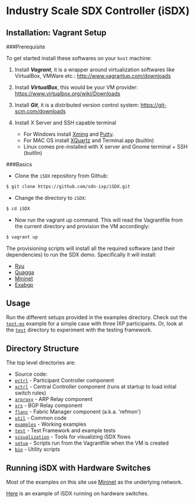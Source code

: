 # Industry Scale SDX Controller (iSDX)

## Installation: Vagrant Setup

###Prerequisite

To get started install these softwares on your ```host``` machine:

1. Install ***Vagrant***, it is a wrapper around virtualization softwares like VirtualBox, VMWare etc.: http://www.vagrantup.com/downloads

2. Install ***VirtualBox***, this would be your VM provider: https://www.virtualbox.org/wiki/Downloads

3. Install ***Git***, it is a distributed version control system: https://git-scm.com/downloads

4. Install X Server and SSH capable terminal
    * For Windows install [Xming](http://sourceforge.net/project/downloading.php?group_id=156984&filename=Xming-6-9-0-31-setup.exe) and [Putty](http://the.earth.li/~sgtatham/putty/latest/x86/putty.exe).
    * For MAC OS install [XQuartz](http://xquartz.macosforge.org/trac/wiki) and Terminal.app (builtin)
    * Linux comes pre-installed with X server and Gnome terminal + SSH (buitlin)   

###Basics

* Clone the ```iSDX``` repository from Github:
```bash 
$ git clone https://github.com/sdn-ixp/iSDX.git
```

* Change the directory to ```iSDX```:
```bash
$ cd iSDX
```

* Now run the vagrant up command. This will read the Vagrantfile from the current directory and provision the VM accordingly:
```bash
$ vagrant up
```

The provisioning scripts will install all the required software (and their dependencies) to run the SDX demo. Specifically it will install:
* [Ryu](http://osrg.github.io/ryu/)
* [Quagga](http://www.nongnu.org/quagga/)
* [Mininet](http://mininet.org/)
* [Exabgp](https://github.com/Exa-Networks/exabgp)

## Usage
Run the different setups provided in the examples directory. Check out the [`test-ms`](https://github.com/sdn-ixp/iSDX/tree/master/examples/test-ms) example for a simple case with three IXP participants.
Or, look at the [`test`](https://github.com/sdn-ixp/iSDX/tree/master/test) directory to experiment with the testing framework.

## Directory Structure

The top level directories are:
* Source code:
 * [`pctrl`](https://github.com/sdn-ixp/iSDX/tree/master/pctrl) - Participant Controller component
 * [`xctrl`](https://github.com/sdn-ixp/iSDX/tree/master/xctrl) - Central Controller component (runs at startup to load initial switch rules)
 * [`arproxy`](https://github.com/sdn-ixp/iSDX/tree/master/arproxy) - ARP Relay component
 * [`xrs`](https://github.com/sdn-ixp/iSDX/tree/master/xrs) - BGP Relay component
 * [`flanc`](https://github.com/sdn-ixp/iSDX/tree/master/flanc) - Fabric Manager component (a.k.a. 'refmon')
 * [`util`](https://github.com/sdn-ixp/iSDX/tree/master/util) - Common code
* [`examples`](https://github.com/sdn-ixp/iSDX/tree/master/examples) - Working examples
* [`test`](https://github.com/sdn-ixp/iSDX/tree/master/test) - Test Framework and example tests
* [`visualization`](https://github.com/sdn-ixp/iSDX/tree/master/visualization) - Tools for visualizing iSDX flows
* [`setup`](https://github.com/sdn-ixp/iSDX/tree/master/setup) - Scripts run from the Vagrantfile when the VM is created
* [`bin`](https://github.com/sdn-ixp/iSDX/tree/master/bin) - Utility scripts

## Running iSDX with Hardware Switches

Most of the examples on this site use [Mininet](http://mininet.org/) as the underlying network.

[Here](https://github.com/sdn-ixp/iSDX/tree/master/examples/test-ms/ofdpa)
is an example of iSDX running on hardware switches.
